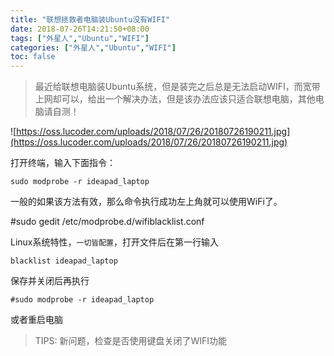 ```yaml
---
title: "联想拯救者电脑装Ubuntu没有WIFI"
date: 2018-07-26T14:21:50+08:00
tags: ["外星人","Ubuntu","WIFI"]
categories: ["外星人","Ubuntu","WIFI"]
toc: false
---
```


> 最近给联想电脑装Ubuntu系统，但是装完之后总是无法启动WIFI，而宽带上网却可以，给出一个解决办法，但是该办法应该只适合联想电脑，其他电脑请自测！

<!-- more-->

![https://oss.lucoder.com/uploads/2018/07/26/20180726190211.jpg](https://oss.lucoder.com/uploads/2018/07/26/20180726190211.jpg)

打开终端，输入下面指令：
```shell
sudo modprobe -r ideapad_laptop
```
一般的如果该方法有效，那么命令执行成功左上角就可以使用WiFi了。

#sudo gedit /etc/modprobe.d/wifiblacklist.conf

Linux系统特性，`一切皆配置`，打开文件后在第一行输入
```shell
blacklist ideapad_laptop
```
保存并关闭后再执行
```shell
#sudo modprobe -r ideapad_laptop
```
或者重启电脑

> TIPS: 新问题，检查是否使用键盘关闭了WIFI功能